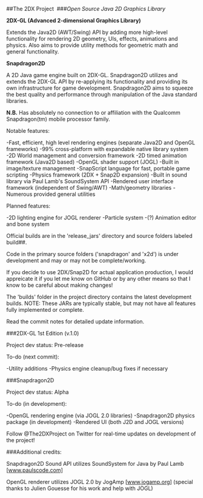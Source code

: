 ﻿##The 2DX Project
﻿
###_Open Source Java 2D Graphics Library_



**2DX-GL (Advanced 2-dimensional Graphics Library)**

Extends the Java2D (AWT/Swing) API by adding more high-level functionality for rendering 2D geometry, UIs, effects, animations and physics.  Also aims to provide utility methods for geometric math and general functionality.

**Snapdragon2D**

A 2D Java game engine built on 2DX-GL.  Snapdragon2D utilizes and extends the 2DX-GL API by re-applying its functionality and providing its own infrastructure for game development.  Snapdragon2D aims to squeeze the best quality and performance through manipulation of the Java standard libraries.

**N.B.** Has absolutely no connection to or affiliation with the Qualcomm Snapdragon(tm) mobile processor family.

Notable features:

-Fast, efficient, high level rendering engines (separate Java2D and OpenGL frameworks)
-99% cross-platform with expandable native library system
-2D World management and conversion framework
-2D timed animation framework (Java2D based)
-OpenGL shader support (JOGL)
-Built in image/texture management
-SnapScript language for fast, portable game scripting
-Physics framework (2DX + Snap2D expansion)
-Built in sound library via Paul Lamb's SoundSystem API
-Rendered user interface framework (independent of Swing/AWT)
-Math/geometry libraries
-Numerous provided general utilities

Planned features:

-2D lighting engine for JOGL renderer
-Particle system
-(?) Animation editor and bone system

Official builds are in the 'release_jars' directory and source folders labeled build##.

Code in the primary source folders ('snapdragon' and 'x2d') is under development and may or may not be complete/working.

If you decide to use 2DX/Snap2D for actual application production, I would appreicate it if you let me know on GitHub or by any other means so that I know to be careful about making changes!

The 'builds' folder in the project directory contains the latest development builds.
NOTE: These JARs are typically stable, but may not have all features fully implemented or complete.

Read the commit notes for detailed update information.

###2DX-GL 1st Edition (v.1.0)

Project dev status: Pre-release

To-do (next commit):

-Utility additions
-Physics engine cleanup/bug fixes if necessary

###Snapdragon2D

Project dev status: Alpha

To-do (in development):

-OpenGL rendering engine (via JOGL 2.0 libraries)
-Snapdragon2D physics package (in development)
-Rendered UI (both J2D and JOGL versions)

Follow @The2DXProject on Twitter for real-time updates on development of the project!

###Additional credits:

Snapdragon2D Sound API utilizes SoundSystem for Java by Paul Lamb [www.paulscode.com]
	
OpenGL renderer utilizes JOGL 2.0 by JogAmp [www.jogamp.org] (special thanks to Julien Gouesse for his work and help with JOGL)
